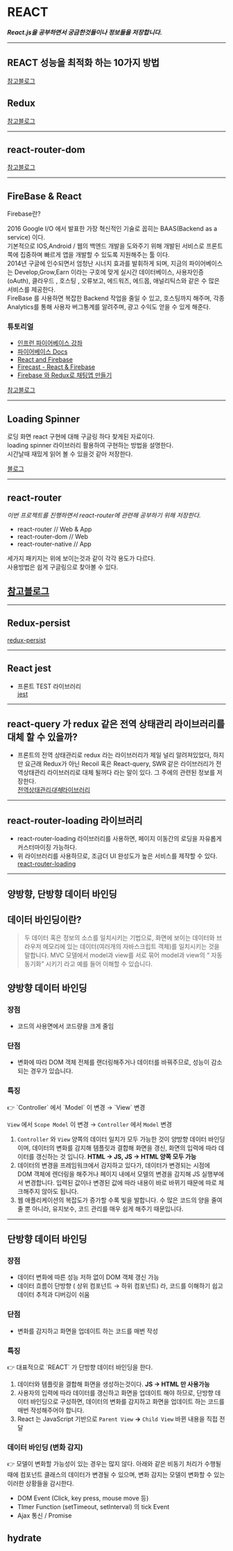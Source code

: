 # REACT

_**React.js을 공부하면서 궁금한것들이나 정보들을 저장합니다.**_

---

## REACT 성능을 최적화 하는 10가지 방법

[참고블로그](https://uzihoon.com/post/ef453fd0-ab14-11ea-98ac-61734eebc216)

## Redux

[참고블로그](https://medium.com/@jsh901220/react%EC%97%90-redux-%EC%A0%81%EC%9A%A9%ED%95%98%EA%B8%B0-a8e6efd745c9)

---

## react-router-dom

[참고블로그](https://velog.io/@kwonh/React-react-router-dom-%EC%8B%9C%EC%9E%91%ED%95%98%EA%B8%B0)

---

## FireBase & React

Firebase란?

2016 Google I/O 에서 발표한 가장 혁신적인 기술로 꼽히는 BAAS(Backend as a service) 이다.  
기본적으로 IOS,Android / 웹의 백엔드 개발을 도와주기 위해 개발된 서비스로 프론트쪽에 집중하며 빠르게 앱을 개발할 수 있도록 지원해주는 툴 이다.  
2014년 구글에 인수되면서 엄청난 시너지 효과를 발휘하게 되며, 지금의 파이어베이스는 Develop,Grow,Earn 이라는 구호에 맞게 실시간 데이터베이스, 사용자인증(oAuth), 클라우드 , 호스팅 , 오류보고, 에드워즈, 에드몹, 애널리틱스와 같은 수 많은 서비스를 제공한다.  
FireBase 를 사용하면 복잡한 Backend 작업을 줄일 수 있고, 호스팅까지 해주며, 각종 Analytics를 통해 사용자 버그통계를 알려주며, 광고 수익도 얻을 수 있게 해준다.

### 튜토리얼

- [인프런 파이어베이스 강좌](https://www.inflearn.com/course/%ED%8C%8C%EC%9D%B4%EC%96%B4%EB%B2%A0%EC%9D%B4%EC%8A%A4-%EA%B0%95%EC%A2%8C-%EC%9B%B9-%EC%96%B4%ED%94%8C%EB%A6%AC%EC%BC%80%EC%9D%B4%EC%85%98/)
- [파이어베이스 Docs](https://firebase.google.com/docs/?authuser=0)
- [React and Firebase](https://www.codementor.io/@yurio/all-you-need-is-react-firebase-4v7g9p4kf)
- [Firecast - React & Firebase](https://www.youtube.com/watch?v=mwNATxfUsgI)
- [Firebase 와 Redux로 채팅앱 만들기](https://medium.com/react-native-development/build-a-chat-app-with-firebase-and-redux-part-1-8a2197fb0f88)

[참고블로그](https://chanspark.github.io/2017/12/06/Firebase-%EA%B3%B5%EB%B6%80.html)

---

## Loading Spinner

로딩 화면 react 구현에 대해 구글링 하다 찾게된 자료이다.  
loading spinner 라이브러리 활용하여 구현하는 방법을 설명한다.  
시간날때 재밌게 읽어 볼 수 있을것 같아 저장한다.

[블로그](https://velog.io/@chloeee/%EB%A1%9C%EA%B7%B8%EC%9D%B8-Loading-spinner%EA%B5%AC%ED%98%84)

---

## react-router

_이번 프로젝트를 진행하면서 react-router에 관련해 공부하기 위해 저장한다._

- react-router // Web & App
- react-router-dom // Web
- react-router-native // App

세가지 패키지는 위에 보이는것과 같이 각각 용도가 다르다.  
사용방법은 쉽게 구글링으로 찾아볼 수 있다.

## [참고블로그](https://velog.io/@kwonh/React-react-router-dom-%EC%8B%9C%EC%9E%91%ED%95%98%EA%B8%B0)

---

## Redux-persist

[redux-persist](https://www.npmjs.com/package/redux-persist)

---

## React jest

- 프론트 TEST 라이브러리  
  [jest](https://www.zerocho.com/category/React/post/583231469a87ec001834a0ec)

---

## react-query 가 redux 같은 전역 상태관리 라이브러리를 대체 할 수 있을까?

- 프론트의 전역 상태관리로 redux 라는 라이브러리가 제일 널리 알려져있었다, 하지만 요근래 Redux가 아닌 Recoil 혹은 React-query, SWR 같은 라이브러리가 전역상태관리 라이브러리로 대체 될꺼다 라는 말이 있다. 그 주에의 관련된 정보를 저장한다.  
  [전역상태관리*대체*라이브러리](https://velog.io/@yrnana/react-query%EA%B0%80-redux%EA%B0%99%EC%9D%80-%EC%A0%84%EC%97%AD-%EC%83%81%ED%83%9C%EA%B4%80%EB%A6%AC-%EB%9D%BC%EC%9D%B4%EB%B8%8C%EB%9F%AC%EB%A6%AC%EB%A5%BC-%EB%8C%80%EC%B2%B4%ED%95%A0-%EC%88%98-%EC%9E%88%EC%9D%84%EA%B9%8C)

---

## react-router-loading 라이브러리

- react-router-loading 라이브러리를 사용하면, 페이지 이동간의 로딩을 자유롭게 커스터마이징 가능하다.
- 위 라이브러리를 사용하므로, 조금더 UI 완성도가 높은 서비스를 제작할 수 있다.  
  [react-router-loading](https://www.npmjs.com/package/react-router-loading)

---

## 양방향, 단방향 데이터 바인딩

## 데이터 바인딩이란?

> 두 데이터 혹은 정보의 소스를 일치시키는 기법으로, 화면에 보이는 데이터와 브라우저 메모리에 있는 데이터(여러개의 자바스크립트 객체)를 일치시키는 것을 말합니다.
> MVC 모델에서 model과 view를 서로 묶어 model과 view의 “ 자동 동기화” 시키기 라고 예를 들어 이해할 수 있습니다.

## 양방향 데이터 바인딩

### 장점

- 코드의 사용면에서 코드량을 크게 줄임

### 단점

- 변화에 따라 DOM 객체 전체를 랜더링해주거나 데이터를 바꿔주므로, 성능이 감소되는 경우가 있습니다.

### 특징

<aside>
👉 `Controller` 에서 `Model` 이 변경 →  `View` 변경

`View` 에서 `Scope Model` 이 변경 → `Controller` 에서 `Model` 변경

</aside>

1. `Controller` 와 `View` 양쪽의 데이터 일치가 모두 가능한 것이 양방향 데이터 바인딩이며, 데이터의 변화를 감지해 템플릿과 결합해 화면을 갱신, 화면의 입력에 따라 데이터를 갱신하는 것 입니다.
   **HTML → JS, JS → HTML 양쪽 모두 가능**
2. 데이터의 변경을 프레임워크에서 감지하고 있다가, 데이터가 변경되는 시점에 DOM 객체에 렌더링을 해주거나 페이지 내에서 모델의 변경을 감지해 JS 실행부에서 변경합니다. 입력된 값이나 변경된 값에 따라 내용이 바로 바뀌기 때문에 따로 체크해주지 않아도 됩니다.
3. 웹 애플리케이션의 복잡도가 증가할 수록 빛을 발합니다. 수 많은 코드의 양을 줄여줄 뿐 아니라, 유지보수, 코드 관리를 매우 쉽게 해주기 때문입니다.

---

## 단방향 데이터 바인딩

### 장점

- 데이터 변화에 따른 성능 저하 없이 DOM 객체 갱신 가능
- 데이터 흐름이 단방향 ( 상위 컴포넌트 → 하위 컴포넌트) 라, 코드를 이해하기 쉽고 데이터 추적과 디버깅이 쉬움

### 단점

- 변화를 감지하고 화면을 업데이트 하는 코드를 매번 작성

### 특징

<aside>
👉  대표적으로 `REACT` 가 단방향 데이터 바인딩을 한다.

</aside>

1. 데이터와 템플릿을 결합해 화면을 생성하는것이다.
   **JS → HTML 만 사용가능**
2. 사용자의 입력에 따라 데이터를 갱신하고 화면을 업데이트 해야 하므로, 단방향 데이터 바인딩으로 구성하면, 데이터의 변화를 감지하고 화면을 업데이트 하는 코드를 매번 작성해주어야 합니다.
3. React 는 JavaScript 기반으로 `Parent View` **→** `Child View` 바뀐 내용을 직접 전달

### 데이터 바인딩 (변화 감지)

<aside>
👉  모델이 변화할 가능성이 있는 경우는 많지 않다.
아래와 같은 비동기 처리가 수행될때에 컴포넌트 클래스의 데이터가 변경될 수 있으며, 변화 감지는 모델이 변화할 수 있는 이러한 상황들을 감시한다.

</aside>

- DOM Event (Click, key press, mouse move 등)
- TImer Function (setTimeout, setInterval) 의 tick Event
- Ajax 통신 / Promise

## hydrate
